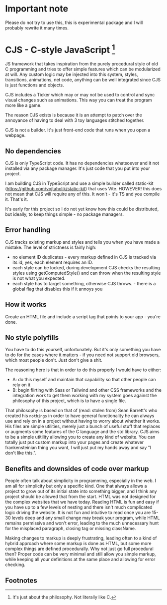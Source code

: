# Important note
Please do not try to use this, this is experimental package and I will probably rewrite it many times.

# CJS - C-style JavaScript [^1]

JS framework that takes inspiration from the purely procedural style of old C programming and tries to offer simple features which can be modularized at will.
Any custom logic may be injected into this system, styles, transitions, animations, net code, anything can be well integrated since CJS is just functions and objects.

CJS includes a Ticker which may or may not be used to control and sync visual changes such as animations. This way you can treat the program more like a game.

The reason CJS exists is because it is an attempt to patch over the annoyance of having to deal with 3 toy languages stitched together.

CJS is not a builder. It's just front-end code that runs when you open a webpage.

## No dependencies

CJS is only TypeScript code. It has no dependencies whatsoever and it not installed via any package manager. It's just code that you put into your project. 

I am building CJS in TypeScript and use a simple builder called static-kit (https://github.com/vojtaholik/static-kit) that uses Vite.
HOWEVER! this does not mean that CJS will require any of this. It won't - it's TS and you compile it. That's it.

It's early for this project so I do not yet know how this could be distributed, but ideally, to keep things simple - no package managers.

## Error handling

CJS tracks existing markup and styles and tells you when you have made a mistake. The level of strictness is fairly high:
- no element ID duplicates - every markup defined in CJS is tracked via its id, yes, each element requires an ID.
- each style can be locked, during development CJS checks the resulting styles using getComputedStyle() and can throw when the resulting style is not what you expected.
- each style has to target something, otherwise CJS throws. - there is a global flag that disables this if it annoys you

## How it works

Create an HTML file and include a script tag that points to your app - you're done.

## No style polyfills

You have to do this yourself, unfortunately. But it's only something you have to do for the cases where it matters - if you need not support old browsers, which most people don't. Just don't give a shit. 

The reasoning here is that in order to do this properly I would have to either:
- A: do this myself and maintain that capability so that other people can rely on it
- B: begin flirting with Sass or Tailwind and other CSS frameworks and the integration work to get them working with my system goes against the philosophy of this project, which is to have a single file.

That philosophy is based on that of (read: stolen from) Sean Barrett's who created his `nothings` in order to have general functionality he can always use and rely on in a project without having to worry about whether it works. His files are simple utilities, merely just a bunch of useful stuff that replaces or augments some features of the C language and the std library. CJS aims to be a simple utitility
allowing you to create any kind of website. You can totally just put custom markup into your pages and create whatever frankensteinian thing you want, I will just put my hands away and say "I don't like this.".

## Benefits and downsides of code over markup

People often talk about simplicity in programming, especially in the web. I am all for simplicity but only a specific kind. One that always allows a project to grow out of its initial state into something bigger, and I think any project should be allowed that from the start. HTML was not designed for the complex websites that we have today. Reading HTML is fun and easy if you have up to a few levels of nesting and there isn't much complicated logic driving the website. It is not fun and intuitive to read once you are 15-30 levels deep and any small change may break your program, while HTML remains permissive and won't error, leading to the much unnecessary hunt for the misplaced paragraph, closing tag or missing className.

Making changes to markup is deeply frustrating, leading often to a kind of hybrid approach where some markup is done as HTML, but some more complex things are defined procedurally. Why not just go full procedural then? Proper code can be very minimal and still allow you simple markup, while keeping all your definitions at the same place and allowing for error checking.

## Footnotes
[^1]: It's just about the philosophy. Not literally like C.